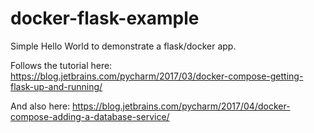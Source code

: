 # docker-flask-example
Simple Hello World to demonstrate a flask/docker app.

Follows the tutorial here:
https://blog.jetbrains.com/pycharm/2017/03/docker-compose-getting-flask-up-and-running/

And also here:
https://blog.jetbrains.com/pycharm/2017/04/docker-compose-adding-a-database-service/
